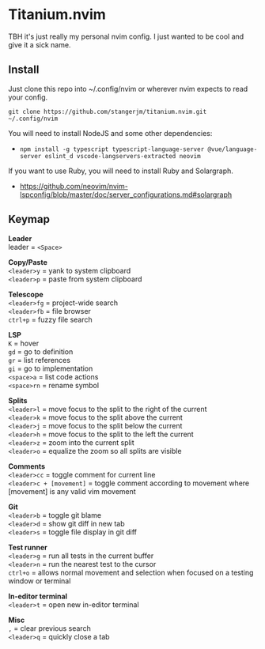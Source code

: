 # Titanium.nvim

TBH it's just really my personal nvim config. I just wanted to be cool and give it a sick name.

## Install

Just clone this repo into ~/.config/nvim or wherever nvim expects to read your config.

```
git clone https://github.com/stangerjm/titanium.nvim.git ~/.config/nvim
```

You will need to install NodeJS and some other dependencies:
* `npm install -g typescript typescript-language-server @vue/language-server eslint_d vscode-langservers-extracted neovim`

If you want to use Ruby, you will need to install Ruby and Solargraph.
* https://github.com/neovim/nvim-lspconfig/blob/master/doc/server_configurations.md#solargraph

## Keymap
**Leader**  
leader = `<Space>`  

**Copy/Paste**  
`<leader>y` = yank to system clipboard  
`<leader>p` = paste from system clipboard  

**Telescope**  
`<leader>fg` = project-wide search  
`<leader>fb` = file browser  
`ctrl+p` = fuzzy file search  

**LSP**  
`K` = hover  
`gd` = go to definition  
`gr` = list references  
`gi` = go to implementation  
`<space>a` = list code actions  
`<space>rn` = rename symbol  

**Splits**  
`<leader>l` = move focus to the split to the right of the current  
`<leader>k` = move focus to the split above the current  
`<leader>j` = move focus to the split below the current  
`<leader>h` = move focus to the split to the left the current  
`<leader>z` = zoom into the current split  
`<leader>o` = equalize the zoom so all splits are visible  

**Comments**  
`<leader>cc` = toggle comment for current line  
`<leader>c + [movement]` = toggle comment according to movement where [movement] is any valid vim movement  

**Git**  
`<leader>b` = toggle git blame  
`<leader>d` = show git diff in new tab  
`<leader>s` = toggle file display in git diff  

**Test runner**  
`<leader>g` = run all tests in the current buffer  
`<leader>n` = run the nearest test to the cursor  
`ctrl+o` = allows normal movement and selection when focused on a testing window or terminal  

**In-editor terminal**  
`<leader>t` = open new in-editor terminal  

**Misc**  
`,` = clear previous search  
`<leader>q` = quickly close a tab  
